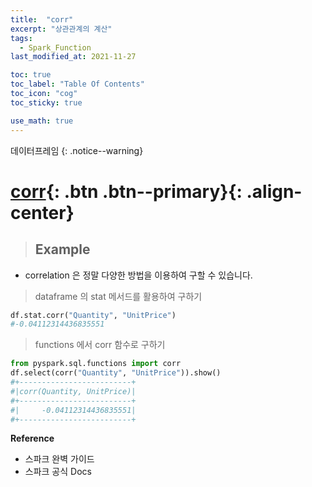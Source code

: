 ```yaml
---
title:  "corr"
excerpt: "상관관계의 계산"
tags:
  - Spark_Function
last_modified_at: 2021-11-27

toc: true
toc_label: "Table Of Contents"
toc_icon: "cog"
toc_sticky: true

use_math: true
---
```


 데이터프레임
{: .notice--warning}

# [corr](#link){: .btn .btn--primary}{: .align-center}

> ## Example

- correlation 은 정말 다양한 방법을 이용하여 구할 수 있습니다.

> dataframe 의 stat 메서드를 활용하여 구하기

```python
df.stat.corr("Quantity", "UnitPrice")
#-0.04112314436835551
```

> functions 에서 corr 함수로 구하기

```python
from pyspark.sql.functions import corr
df.select(corr("Quantity", "UnitPrice")).show()
#+-------------------------+
#|corr(Quantity, UnitPrice)|
#+-------------------------+
#|     -0.04112314436835551|
#+-------------------------+
```

**Reference**

- 스파크 완벽 가이드
- 스파크 공식 Docs

